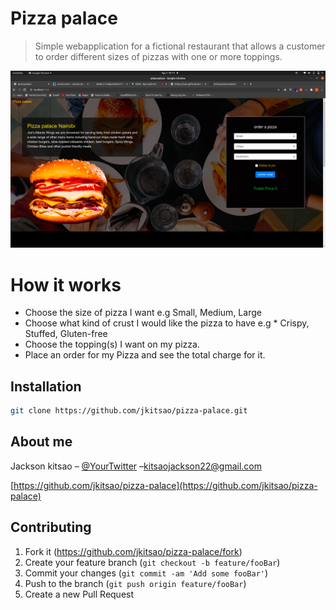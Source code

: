 # Pizza palace
> Simple webapplication for a fictional restaurant that allows a customer to order different sizes of pizzas with one or more toppings. 



![sample image](./show.png)

# How it works
* Choose the size of pizza I want e.g Small, Medium, Large
* Choose what kind of crust I would like the pizza to have e.g * Crispy, Stuffed, Gluten-free
* Choose the topping(s) I want on my pizza.
* Place an order for my Pizza and see the total charge for it.

## Installation

```bash
git clone https://github.com/jkitsao/pizza-palace.git

```


## About me

Jackson kitsao – [@YourTwitter](https://twitter.com/Jacksonkitsao5) –kitsaojackson22@gmail.com



[https://github.com/jkitsao/pizza-palace](https://github.com/jkitsao/pizza-palace)

## Contributing

1. Fork it (<https://github.com/jkitsao/pizza-palace/fork>)
2. Create your feature branch (`git checkout -b feature/fooBar`)
3. Commit your changes (`git commit -am 'Add some fooBar'`)
4. Push to the branch (`git push origin feature/fooBar`)
5. Create a new Pull Request

